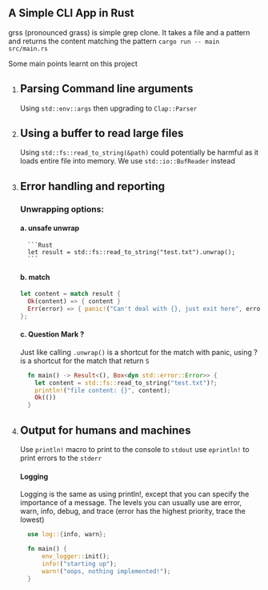 ## A Simple CLI App in Rust

grss (pronounced grass) is simple grep clone. It takes a file and a pattern and returns the content matching the pattern
`cargo run -- main src/main.rs`

Some main points learnt on this project

1.  ## Parsing Command line arguments

    Using `std::env::args` then upgrading to `Clap::Parser`

2.  ## Using a buffer to read large files

    Using `std::fs::read_to_string(&path)` could potentially be harmful as it loads entire file into memory. We use `std::io::BufReader` instead

3.  ## Error handling and reporting

    ### Unwrapping options:

    #### a. unsafe unwrap

          ```Rust
          let result = std::fs::read_to_string("test.txt").unwrap();
          ```

    #### b. match

    ```Rust
    let content = match result {
      Ok(content) => { content }
      Err(error) => { panic!("Can't deal with {}, just exit here", error); }
    };
    ```

    #### c. Question Mark ?

    Just like calling `.unwrap()` is a shortcut for the match with panic, using ? is a shortcut for the match that return `S`

    ```Rust
      fn main() -> Result<(), Box<dyn std::error::Error>> {
        let content = std::fs::read_to_string("test.txt")?;
        println!("file content: {}", content);
        Ok(())
      }
    ```

4.  ## Output for humans and machines

    Use `println!` macro to print to the console to `stdout`
    use `eprintln!` to print errors to the `stderr`

    #### Logging

    Logging is the same as using println!, except that you can specify the importance of a message. The levels you can usually use are error, warn, info, debug, and trace (error has the highest priority, trace the lowest)

    ```Rust
      use log::{info, warn};

      fn main() {
          env_logger::init();
          info!("starting up");
          warn!("oops, nothing implemented!");
      }
    ```
